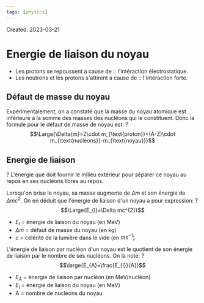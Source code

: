 ```yaml
---
tags: [physics] 
---
```

Created: 2023-03-21

# Energie de liaison du noyau

- Les protons se repoussent a cause de :: l'intéraction électrostatique.
- Les neutrons et les protons s'attirent a cause de :: l'intéraction forte.

## Défaut de masse du noyau
Expérimentalement, on a constaté que la masse du noyau atomique est inférieure à la somme des masses des nucléons qui le constituent. Donc la formule pour le défaut de masse de noyau est:
?
$$\Large{\Delta{m}=Z\cdot m_{\text{proton}}+(A-Z)\cdot m_{\text{nucléons}}-m_{\text{noyau}}}$$

## Energie de liaison
?
L'énergie que doit fournir le milieu extérieur pour séparer ce noyau au repos en ses nucléons libres au repos.

Lorsqu'on brise le noyau, sa masse augmente de $\Delta m$ et son énergie de $\Delta mc^{2}$. On en déduit que l'énergie de liaison d'un noyau a pour expression:
?
$$\Large{E_{l}=\Delta mc^{2}}$$
- $E_{l}$ = énergie de liaison du noyau (en MeV)
- $\Delta m$ =  défaut de masse du noyau (en kg)
- $c$ = célérité de la lumière dans le vide (en $ms^{-1}$)

L'énergie de liaison par nucléon d'un noyau est le quotient de son énergie de liaison par le nombre de ses nucléons. On la note: 
?
$$\large{E_{A}=\frac{E_{l}}{A}}$$
- $E_{A}$ = énergie de liaison par nucléon (en MeV/nucléon)
- $E_{l}$ = énergie de liaison du noyau (en MeV)
- A = nombre de nucléons du noyau
